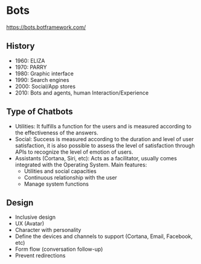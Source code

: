 # Bots
https://bots.botframework.com/

## History
- 1960: ELIZA
- 1970: PARRY
- 1980: Graphic interface
- 1990: Search engines
- 2000: Social/App stores
- 2010: Bots and agents, human Interaction/Experience

## Type of Chatbots
- Utilities: It fulfills a function for the users and is measured according to the effectiveness of the answers.
- Social: Success is measured according to the duration and level of user satisfaction, it is also possible to assess the level of satisfaction through APIs to recognize the level of emotion of users.
- Assistants (Cortana, Siri, etc): Acts as a facilitator, usually comes integrated with the Operating System. Main features:
  * Utilities and social capacities
  * Continuous relationship with the user
  * Manage system functions

## Design
- Inclusive design
- UX (Avatar)
- Character with personality
- Define the devices and channels to support (Cortana, Email, Facebook, etc)
- Form flow (conversation follow-up)
- Prevent redirections
